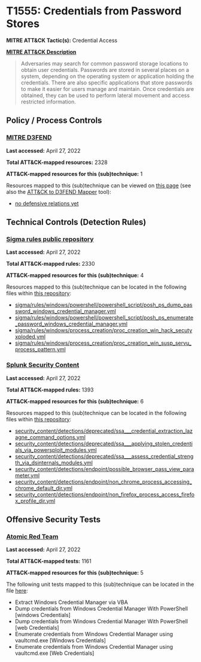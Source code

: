 # T1555: Credentials from Password Stores
**MITRE ATT&CK Tactic(s):** Credential Access

**[MITRE ATT&CK Description](https://attack.mitre.org/techniques/T1555)**
<blockquote>Adversaries may search for common password storage locations to obtain user credentials. Passwords are stored in several places on a system, depending on the operating system or application holding the credentials. There are also specific applications that store passwords to make it easier for users manage and maintain. Once credentials are obtained, they can be used to perform lateral movement and access restricted information.</blockquote>

## Policy / Process Controls
### [MITRE D3FEND](https://d3fend.mitre.org/)
**Last accessed:** April 27, 2022

**Total ATT&CK-mapped resources:** 2328

**ATT&CK-mapped resources for this (sub)technique:** 1

Resources mapped to this (sub)technique can be viewed on [this page](https://d3fend.mitre.org/) (see also the [ATT&CK to D3FEND Mapper](https://d3fend.mitre.org/tools/attack-mapper) tool):

* [no defensive relations yet](https://d3fend.mitre.org/techniques/d3f:nodefensiverelationsyet)

## Technical Controls (Detection Rules)
### [Sigma rules public repository](https://github.com/SigmaHQ/sigma)
**Last accessed:** April 27, 2022

**Total ATT&CK-mapped rules:** 2330

**ATT&CK-mapped resources for this (sub)technique:** 4

Resources mapped to this (sub)technique can be located in the following files within [this repository](https://github.com/SigmaHQ/sigma/tree/master/rules):

* [sigma/rules/windows/powershell/powershell_script/posh_ps_dump_password_windows_credential_manager.yml](https://github.com/SigmaHQ/sigma/blob/master/rules/windows/powershell/powershell_script/posh_ps_dump_password_windows_credential_manager.yml)
* [sigma/rules/windows/powershell/powershell_script/posh_ps_enumerate_password_windows_credential_manager.yml](https://github.com/SigmaHQ/sigma/blob/master/rules/windows/powershell/powershell_script/posh_ps_enumerate_password_windows_credential_manager.yml)
* [sigma/rules/windows/process_creation/proc_creation_win_hack_secutyxploded.yml](https://github.com/SigmaHQ/sigma/blob/master/rules/windows/process_creation/proc_creation_win_hack_secutyxploded.yml)
* [sigma/rules/windows/process_creation/proc_creation_win_susp_servu_process_pattern.yml](https://github.com/SigmaHQ/sigma/blob/master/rules/windows/process_creation/proc_creation_win_susp_servu_process_pattern.yml)

### [Splunk Security Content](https://github.com/splunk/security_content)
**Last accessed:** April 27, 2022

**Total ATT&CK-mapped rules:** 1393

**ATT&CK-mapped resources for this (sub)technique:** 6

Resources mapped to this (sub)technique can be located in the following files within [this repository](https://github.com/splunk/security_content/tree/develop/detections):

* [security_content/detections/deprecated/ssa___credential_extraction_lazagne_command_options.yml](https://github.com/splunk/security_content/blob/develop/detections/deprecated/ssa___credential_extraction_lazagne_command_options.yml)
* [security_content/detections/deprecated/ssa___applying_stolen_credentials_via_powersploit_modules.yml](https://github.com/splunk/security_content/blob/develop/detections/deprecated/ssa___applying_stolen_credentials_via_powersploit_modules.yml)
* [security_content/detections/deprecated/ssa___assess_credential_strength_via_dsinternals_modules.yml](https://github.com/splunk/security_content/blob/develop/detections/deprecated/ssa___assess_credential_strength_via_dsinternals_modules.yml)
* [security_content/detections/endpoint/possible_browser_pass_view_parameter.yml](https://github.com/splunk/security_content/blob/develop/detections/endpoint/possible_browser_pass_view_parameter.yml)
* [security_content/detections/endpoint/non_chrome_process_accessing_chrome_default_dir.yml](https://github.com/splunk/security_content/blob/develop/detections/endpoint/non_chrome_process_accessing_chrome_default_dir.yml)
* [security_content/detections/endpoint/non_firefox_process_access_firefox_profile_dir.yml](https://github.com/splunk/security_content/blob/develop/detections/endpoint/non_firefox_process_access_firefox_profile_dir.yml)


## Offensive Security Tests
### [Atomic Red Team](https://github.com/redcanaryco/atomic-red-team)
**Last accessed:** April 27, 2022

**Total ATT&CK-mapped tests:** 1161

**ATT&CK-mapped resources for this (sub)technique:** 5

The following unit tests mapped to this (sub)technique can be located in the file [here](https://github.com/redcanaryco/atomic-red-team/tree/master/atomics/T1555/T1555.yaml):

* Extract Windows Credential Manager via VBA
* Dump credentials from Windows Credential Manager With PowerShell [windows Credentials]
* Dump credentials from Windows Credential Manager With PowerShell [web Credentials]
* Enumerate credentials from Windows Credential Manager using vaultcmd.exe [Windows Credentials]
* Enumerate credentials from Windows Credential Manager using vaultcmd.exe [Web Credentials]

